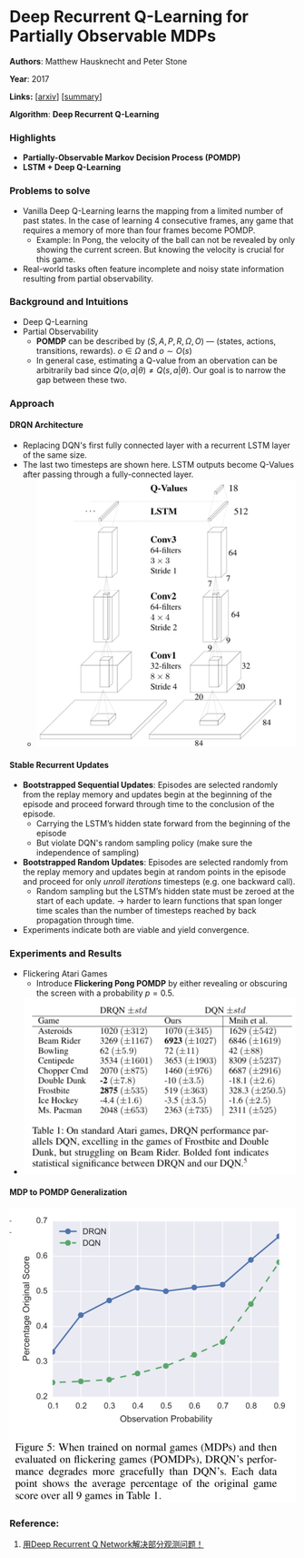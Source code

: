 # Deep Recurrent Q-Learning for Partially Observable MDPs

**Authors**: Matthew Hausknecht and Peter Stone

**Year**: 2017

**Links:** [[arxiv](https://arxiv.org/abs/1507.06527)] [[summary]()]

**Algorithm**: **Deep Recurrent Q-Learning**

### Highlights

- **Partially-Observable Markov Decision Process (POMDP)**
- **LSTM + Deep Q-Learning**

### Problems to solve

- Vanilla Deep Q-Learning learns the mapping from a limited number of past states. In the case of learning 4 consecutive frames, any game that requires a memory of more than four frames become POMDP. 
  - Example: In Pong, the velocity of the ball can not be revealed by only showing the current screen. But knowing the velocity is crucial for this game.
- Real-world tasks often feature incomplete and noisy state information resulting from partial observability.

### Background and Intuitions

- Deep Q-Learning
- Partial Observability
  - **POMDP** can be described by $(S,A,P,R,\Omega, O)$ — (states, actions, transitions, rewards). $o\in \Omega$ and $o\sim O(s)$
  - In general case, estimating a Q-value from an obervation can be arbitrarily bad since $Q(o,a|\theta)\ne Q(s,a|\theta)$. Our goal is to narrow the gap between these two.

### Approach

#### DRQN Architecture

- Replacing DQN's first fully connected layer with a recurrent LSTM layer of the same size.
- The last two timesteps are shown here. LSTM outputs become Q-Values after passing through a fully-connected layer. 
  - ![17](assets/17.png)

#### Stable Recurrent Updates

- **Bootstrapped Sequential Updates**: Episodes are selected randomly from the replay memory and updates begin at the beginning of the episode and proceed forward through time to the conclusion of the episode. 
  - Carrying the LSTM’s hidden state forward from the beginning of the episode
  - But violate DQN's random sampling policy (make sure the independence of sampling)
- **Bootstrapped Random Updates**: Episodes are selected randomly from the replay memory and updates begin at random points in the episode and proceed for only *unroll iterations* timesteps (e.g. one backward call). 
  - Random sampling but the LSTM’s hidden state must be zeroed at the start of each update. -> harder to learn functions that span longer time scales than the number of timesteps reached by back propagation through time.
- Experiments indicate both are viable and yield convergence.

### Experiments and Results

- Flickering Atari Games
  - Introduce **Flickering Pong POMDP** by either revealing or obscuring the screen with a probability $p=0.5$.
- ![18](assets/18.png)

#### MDP to POMDP Generalization

![19](assets/19.png)



### Reference:

1. [用Deep Recurrent Q Network解决部分观测问题！](https://www.jianshu.com/p/305aee09ec31)

